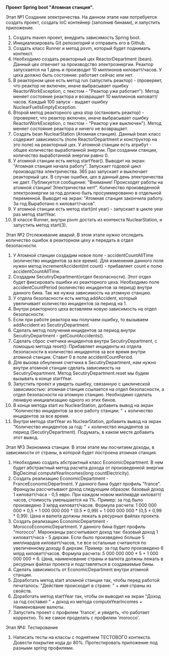 **Проект Spring boot "Атомная станция".**

Этап №1 Создание электричества. На данном этапе нам потребуется 
создать проект, создать IoC контейнер (заполнив бинами), и запустить приложение.

1. Создать maven проект, внедрить зависимость Spring boot.
2. Инициализировать Git репозиторий и отправить его в Github.
3. Создать класс Runner и метод psvm, который будет поднимать контекст.
4. Необходимо создать реакторный цех ReactorDepartment (bean). 
Данный цех отвечает за производство электроэнергии. 
Реактор запускается на 1 день и производит 10 миллионов киловатт/часов. 
У цеха должно быть состояние: работает сейчас или нет.
5. В реакторном цехе есть метод run (запустить реактор) - 
(проверяет, что реактор не включен, иначе выбрасывает ошибку ReactorWorkException, 
с текстом - "Реактор уже работает"). 
Метод меняет состояние реактора и возвращает 10 миллионов киловатт/часов. 
Каждый 100 запуск - выдает ошибку NuclearFuelIsEmptyException.
6. Второй метод реакторного цеха stop (остановить реактор) - 
(проверяет, что реактор включен, иначе выбрасывает ошибку ReactorWorkException, 
с текстом - "Реактор уже выключен"). 
Метод меняет состояние реактора и ничего не возвращает.
7. Создать bean NuclearStation (Атомная станция). 
Данный bean класс содержит зависимость (поле ReactorDepartment и 
конструктор на это поле) на реакторный цех. 
У атомной станции есть атрибут - общее количество выработанной энергии. 
При создании станции, количество выработанной энергии равно 0.
8. У атомной станции есть метод startYear().
Выводит на экран: "Атомная станция начала работу".
Запускает годовой цикл производства электричества. 
365 раз запускает и выключает реакторный цех. 
В случае ошибки, цех в данный день электричества не дает. 
Публикуется сообщение: "Внимание! Происходят работы на атомной станции! 
Электричества нет!". 
Количество произведенной электроэнергии за год должно быть просуммированно 
в отдельной переменной.
Выводит на экран: "Атомная станция закончила работу. 
За год Выработано n киловатт/часов".
9. У атомной станции есть метод start(int year) - 
запускает в цикле year раз метод startYear.
10. В классе Runner, внутри psvm достать из контекста NuclearStation, 
и запустить метод start(3).

Этап №2 Отслеживание аварий. 
В этом этапе нужно отследить количество ошибок в реакторном цеху и 
передать в отдел безопасности.

1. У Атомной станции создадим новое поле - 
accidentCountAllTime (количество инцидентов за все время). 
Для изменения данного поля нужен метод incrementAccident(int count) - 
прибавляет count к полю accidentCountAllTime.
2. Создадим SecutiryDepartment(отдел безопасности). 
Этот отдел будет фиксировать ошибки из реакторного цеха. 
Необходимо поле accidentCountPeriod (количество инцидентов за период) 
внутри данного бина. Так же нужна зависимость на атомную станцию.
3. У отдела безопасности есть метод addAccident, 
который увеличивает количество инцидентов за период на 1.
4. Внутри реакторного цеха вставляем новую зависимость на отдел безопасности.
5. Если при работе реактора мы получаем ошибку, 
то вызываем addAccident из SecutiryDepartment.
6. Сделать метод получения инцидентов за период внутри SecutiryDepartment - 
getCountAccidents().
7. Сделать сброс счетчика инцидентов внутри SecutiryDepartment, 
с помощью метода reset(): Прибавляет инциденты из отдела безопасности 
в количество инцидентов за все время внутри атомной станции. 
Ставит 0 в поле accidentCountPeriod.
8. Для вызова обнуления счетчика в SecutiryDepartment, 
нам нужно внутри атомной станции сделать зависимость на SecutiryDepartment. 
Метод SecutiryDepartment.reset мы будем вызывать в конце startYear.
9. Запустить проект и увидеть ошибку, связанную с циклической 
зависимостью: атомная станция ссылается на отдел безопасности, 
а отдел безопасности на атомную станцию. 
Необходимо сделать ленивую инициализацию одного из этих бинов.
10. В конце метода start из NuclearStation, 
добавить вывод на экран "Количество инцидентов за всю работу станции: " + 
количество инцидентов за все время.
11. Внутри метода startYear из NuclearStation, 
добавить вывод на экран "Количество инцидентов за год: " + 
количество инцидентов за период (SecutiryDepartment). 
Подумать, в каком месте добавить этот вывод.

Этап №3 Экономика станции. В этом этапе мы посчитаем доходы, 
в зависимости от страны, в которой будет построена атомная станция.

1. Необходимо создать абстрактный класс EconomicDepartment. 
В нем будет абстрактный метод расчета дохода от 
произведенной энергии BigDecimal computeYearIncomes(long countElectricity).
2. Создать реализацию EconomicDepartment - FranceEconomicDepartment. 
У данного бина будет профиль "france". 
Французы рассчитывают доход следующим образом: 
базовый доход 1 киловатт/часа - 0,5 евро. 
При каждом новом миллиарде киловатт/часов, стоимость уменьшается на 1%. 
Пример: за год было произведено 3 млрд киловатт/часов. 
Формула расчета: 1 000 000 000 * 0,5 + 1 000 000 000 * (0.5 * 0,99) + 
	1 000 000 000 * (0,5 * 0,99 * 0,99). 
Цена и валюта должны лежать в ресурных файлах проекта.
3. Создать реализацию EconomicDepartment - MoroccoEconomicDepartment. 
У данного бина будет профиль "morocco". 
Марокканцы рассчитывают доход так: базовый доход 1 киловатт/часа - 5 дирхам. 
Если было произведено больше 5 миллиардов киловатт/часов, 
т.е все остальные считаются по увеличенному доходу 6 дирхам. 
Пример: за год было произведено 6 млрд киловатт/часов. 
Формула расчета: 5 000 000 000 * 5 + 1 000 000 000 * 6. 
Цена, наименование страны и валюта должны лежать в ресурных файлах 
проекта и подставляться в создаваемые бины.
5. Сделать зависимость от EconomicDepartment внутри атомной станции.
6. Доработать метод start атомной станции так, 
чтобы перед работой печаталось: "Действие происходит в стране: " + 
имя страны из свойств.
7. Доработать метод startYear так, 
чтобы он выводил на экран "Доход за год составил " + 
доход из метода computeYearIncomes + Наименование валюты.
8. Запустить проект с профилем 'france', и увидеть, что работает корректно. 
То же самое проделать с профилем 'morocco'.

Этап №4: Тестирование

1. Написать тесты на классы с поднятием ТЕСТОВОГО контекста. 
Довести покрытие кода до 80%. 
Протестировать приложение под разными spring профилями.
